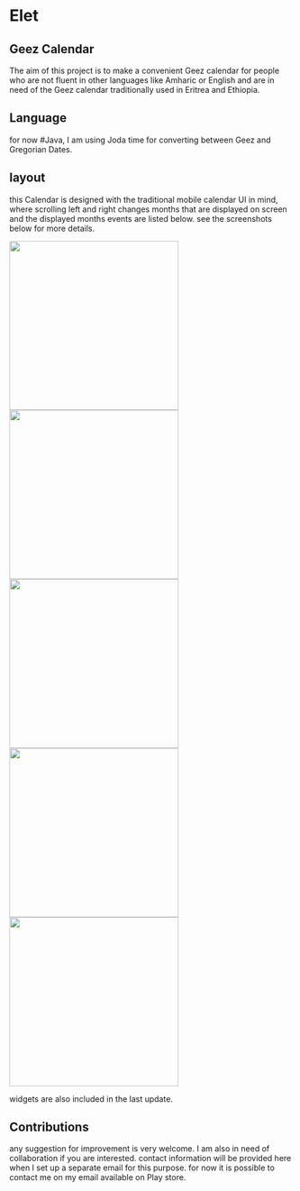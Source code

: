 # Elet


## Geez Calendar

The aim of this project is to make a convenient Geez calendar for people who are not fluent in other languages like Amharic or English 
and are in need of the Geez calendar traditionally used in Eritrea and Ethiopia.

## Language
for now #Java, I am using Joda time for converting between Geez and Gregorian Dates.

## layout

this Calendar is designed with the traditional mobile calendar UI in mind, where scrolling left and right changes months that are displayed on screen
and the displayed months events are listed below. see the screenshots below for more details.

<div>
  <img src="https://github.com/tinsae-ghilay/tinsae-ghilay.github.io/blob/main/res/month.png" width="300">
  <img src="https://github.com/tinsae-ghilay/tinsae-ghilay.github.io/blob/main/res/converter.png" width="300">
  <img src="https://github.com/tinsae-ghilay/tinsae-ghilay.github.io/blob/main/res/anual.png" width="300">
  <img src="https://github.com/tinsae-ghilay/tinsae-ghilay.github.io/blob/main/res/hasab.png" width="300">
  <img src="https://github.com/tinsae-ghilay/tinsae-ghilay.github.io/blob/main/res/options.png" width="300">
</div>

widgets are also included in the last update.

## Contributions

any suggestion for improvement is very welcome. I am also in need of collaboration if you are interested.
contact information will be provided here when I set up a separate email for this purpose. for now it is possible to contact me on my email
available on Play store.



